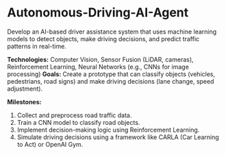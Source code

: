 # Autonomous-Driving-AI-Agent
Develop an AI-based driver assistance system that uses machine learning models to detect objects, make driving decisions, and predict traffic patterns in real-time.

**Technologies:** Computer Vision, Sensor Fusion (LiDAR, cameras), Reinforcement Learning, Neural Networks (e.g., CNNs for image processing)
**Goals:** Create a prototype that can classify objects (vehicles, pedestrians, road signs) and make driving decisions (lane change, speed adjustment).

**Milestones:**
1. Collect and preprocess road traffic data.
2. Train a CNN model to classify road objects.
3. Implement decision-making logic using Reinforcement Learning.
4. Simulate driving decisions using a framework like CARLA (Car Learning to Act) or OpenAI Gym.
